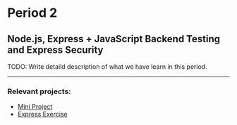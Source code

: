 # Period 2
## Node.js, Express + JavaScript Backend Testing and Express Security

TODO: Write detaild description of what we have learn in this period.

---
### Relevant projects:
- [Mini Project](https://github.com/cph-an178/FullStack-JavaScript/tree/master/miniproject)
- [Express Exercise](https://github.com/cph-an178/FullStack-JavaScript/tree/master/Period2/Express_Exercise)